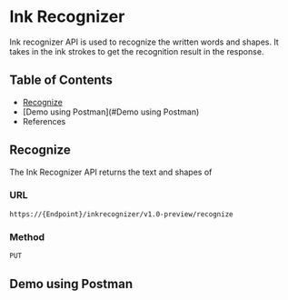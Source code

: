 # Ink Recognizer
Ink recognizer API is used to recognize the written words and shapes. It takes in the ink strokes to get the recognition result in the response.

## Table of Contents

* [Recognize](#Recognize)
* [Demo using Postman](#Demo using Postman)
* References 

## Recognize
The Ink Recognizer API returns the text and shapes of

### URL
`https://{Endpoint}/inkrecognizer/v1.0-preview/recognize`

### Method
`PUT`



## Demo using Postman